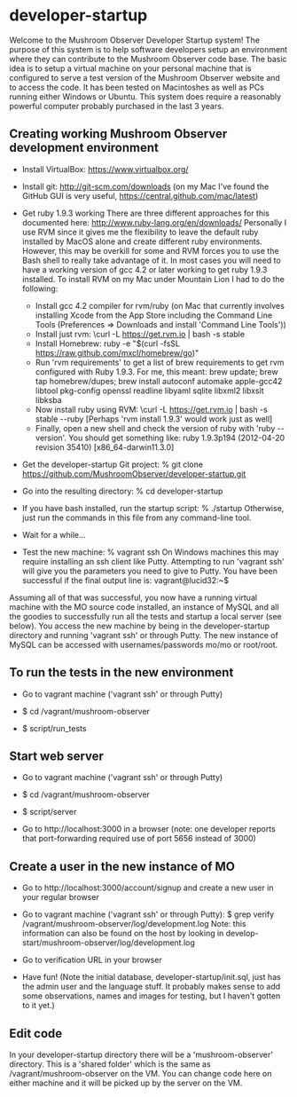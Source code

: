 developer-startup
=================

Welcome to the Mushroom Observer Developer Startup system!  The purpose of this system is to help software
developers setup an environment where they can contribute to the Mushroom Observer code base.  The basic
idea is to setup a virtual machine on your personal machine that is configured to serve a test version of the
Mushroom Observer website and to access the code.  It has been tested on Macintoshes as well as PCs running either Windows or Ubuntu.  This system does require a reasonably powerful computer probably purchased in the last 3 years.

Creating working Mushroom Observer development environment
--------------------------
- Install VirtualBox: https://www.virtualbox.org/

- Install git: http://git-scm.com/downloads (on my Mac I've found the GitHub GUI is very useful, https://central.github.com/mac/latest)

- Get ruby 1.9.3 working
  There are three different approaches for this documented here: http://www.ruby-lang.org/en/downloads/
  Personally I use RVM since it gives me the flexibility to leave the default ruby installed by MacOS alone and create different ruby environments.  However, this may be overkill for some and RVM forces you to use the Bash shell to really take advantage of it.  In most cases you will need to have a working version of gcc 4.2 or later working to get ruby 1.9.3 installed.
  To install RVM on my Mac under Mountain Lion I had to do the following:
  - Install gcc 4.2 compiler for rvm/ruby (on Mac that currently involves installing Xcode from the App Store including the Command Line Tools (Preferences => Downloads and install 'Command Line Tools'))
  - Install just rvm: \curl -L https://get.rvm.io | bash -s stable
  - Install Homebrew: ruby -e "$(curl -fsSL https://raw.github.com/mxcl/homebrew/go)"
  - Run 'rvm requirements' to get a list of brew requirements to get rvm configured with Ruby 1.9.3.
    For me, this meant: brew update; brew tap homebrew/dupes; brew install autoconf automake apple-gcc42 libtool pkg-config openssl readline libyaml sqlite libxml2 libxslt libksba
  - Now install ruby using RVM: \curl -L https://get.rvm.io | bash -s stable --ruby [Perhaps 'rvm install 1.9.3' would work just as well]
  - Finally, open a new shell and check the version of ruby with 'ruby --version'.  You should get something like: ruby 1.9.3p194 (2012-04-20 revision 35410) [x86_64-darwin11.3.0]

- Get the developer-startup Git project: % git clone https://github.com/MushroomObserver/developer-startup.git

- Go into the resulting directory: % cd developer-startup

- If you have bash installed, run the startup script: % ./startup
  Otherwise, just run the commands in this file from any command-line tool.

- Wait for a while...

- Test the new machine: % vagrant ssh
  On Windows machines this may require installing an ssh client like Putty.  Attempting to run 'vagrant ssh' will give you the parameters you need to give to Putty.
  You have been successful if the final output line is:
    vagrant@lucid32:~$ 

Assuming all of that was successful, you now have a running virtual machine with the MO source code installed, an instance of MySQL and all the goodies to successfully run all the tests and startup a local server (see below).  You access the new machine by being in the developer-startup directory and running 'vagrant ssh' or through Putty.  The new instance of MySQL can be accessed with usernames/passwords mo/mo or root/root.

To run the tests in the new environment
---------------------------------------
- Go to vagrant machine ('vagrant ssh' or through Putty)

- $ cd /vagrant/mushroom-observer

- $ script/run_tests

Start web server
----------------
- Go to vagrant machine ('vagrant ssh' or through Putty)

- $ cd /vagrant/mushroom-observer

- $ script/server

- Go to http://localhost:3000 in a browser (note: one developer reports that port-forwarding required use of port 5656 instead of 3000)

Create a user in the new instance of MO
---------------------------------------
- Go to http://localhost:3000/account/signup and create a new user in your regular browser

- Go to vagrant machine ('vagrant ssh' or through Putty): $ grep verify /vagrant/mushroom-observer/log/development.log
  Note: this information can also be found on the host by looking in develop-start/mushroom-observer/log/development.log

- Go to verification URL in your browser

- Have fun!  (Note the initial database, developer-startup/init.sql, just has the admin user and the language stuff.  It probably makes sense to add some observations, names and images for testing, but I haven't gotten to it yet.)

Edit code
---------
In your developer-startup directory there will be a 'mushroom-observer' directory.  This is a 'shared folder' which is the same as /vagrant/mushroom-observer on the VM.  You can change code here on either machine and it will be picked up by the server on the VM.
